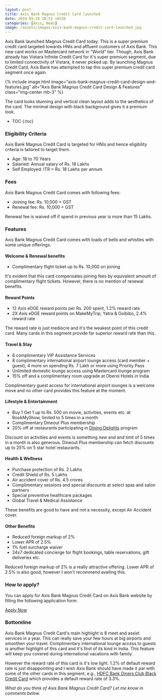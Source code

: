 ```yaml
---
layout: post
title: Axis Bank Magnus Credit Card launched
date: 2019-09-18 18:53 +0530
categories: [Axis, News]
image: /assets/images/axis-bank-magnus-credit-card-launched.jpg
---
```


Axis Bank launched Magnus Credit Card today. This is a super premium credit card targeted towards HNIs and affluent customers of Axis Bank. This new card works on Mastercard network in "World" tier. Though, Axis Bank already has Vistara Infinite Credit Card for it's super premium segment, due to limited connectivity of Vistara, it never picked up. By launching Magnus Credit Card, Axis Bank has attempted to tap this super premium credit card segment once again.

{% include image.html image="axis-bank-magnus-credit-card-design-and-features.jpg" alt="Axis Bank Magnus Credit Card Design & Features" class="img-center mb-3" %}

The card looks stunning and vertical clean layout adds to the aesthetics of the card. The minimal design with black background gives it a premium look.

* TOC
{:toc}

### Eligibility Criteria

Axis Bank Magnus Credit Card is targeted for HNIs and hence eligibility criteria is tailored to target them.

- Age: 18 to 70 Years
- Salaried: Annual salary of Rs. 18 Lakhs
- Self Employed: ITR > Rs. 18 Lakhs per annum

### Fees

Axis Bank Magnus Credit Card comes with following fees:

- Joining fee: Rs. 10,000 + GST
- Renewal fee: Rs. 10,000 + GST

Renewal fee is waived off if spend in previous year is more than 15 Lakhs.

### Features

Axis Bank Magnus Credit Card comes with loads of bells and whistles with some unique offerings.

#### Welcome & Renewal benefits

- Complimentary flight ticket up to Rs. 10,000 on joining

It's evident that this card compensates joining fees by equivalent amount of complimentary flight tickets. However, there is no mention of renewal benefits.

#### Reward Points

- 12 Axis eDGE reward points per Rs. 200 spent, 1.2% reward rate
- 2X Axis eDGE reward points on MakeMyTrip, Yatra & Goibibo, 2.4% reward rate

The reward rate is just mediocre and it's the weakest point of this credit card. Many cards in this segment provide far superior reward rate than this.

#### Travel & Stay

- 8 complimentary VIP Assistance Services
- 8 complimentary international airport lounge access (card member + guest), 4 more on spending Rs. 7 Lakh or more using Priority Pass
- Unlimited domestic lounge access using Mastercard lounge program
- 15% off and a complimentary room upgrade at Oberoi Hotels in India

Complimentary guest access for international airport lounges is a welcome move and no other card provides this feature at the moment.

#### Lifestyle & Entertainment

- Buy 1 Get 1 up to Rs. 500 on movie, activities, events etc. at BookMyShow, limited to 5 times in a month
- Complimentary Dineout Plus membership
- 20% off at restaurants participating in [Dining Delights](https://diningdelights.axisbank.com/) program

Discount on activities and events is something new and and limit of 5 times in a month is also generous. Dineout Plus membership can fetch discounts up to 25% on 5 star hotel restaurants.

#### Health & Wellness

- Purchase protection of Rs. 2 Lakhs
- Credit Shield of Rs. 5 Lakhs
- Air accident cover of Rs. 4.5 crores
- Complimentary sessions and special discounts at select spas and salon partners
- Special preventive healthcare packages
- Global Travel & Medical Assistance

These benefits are good to have and not a necessity, except Air Accident cover.

#### Other Benefits

- Reduced foreign markup of 2%
- Lower APR of 2.5%
- 1% fuel surcharge waiver
- 24x7 dedicated concierge for flight bookings, table reservations, gift deliveries etc.

Reduced foreign markup of 2% is a really attractive offering. Lower APR of 2.5% is also good, however I won't recommend availing this.

### How to apply?

You can apply for Axis Bank Magnus Credit Card on Axis Bank website by filling the following application form:

<a href="https://www.axisbank.com/retail/cards/credit-card/magnus-axis-bank-credit-card" target="_blank" class="btn btn-lg btn-danger btn-block post-element mt-2" rel="noopener"><i class="ci-pen"></i> Apply Now</a>

### Bottomline

Axis Bank Magnus Credit Card's main highlight is 8 meet and assist services in a year. This can really save your few hours at big airports and smoothen your travel. Complimentary international lounge access to guests is another highlight of this card and it's first of its kind in India. This feature will keep you covered during international vacations with family.

However the reward rate of this card is it's low light. 1.2% of default reward rate is just disappointing and I wish Axis Bank should have made it par with some of the other cards in this segment, e.g., [HDFC Bank Diners Club Black Credit Card](/hdfc-diners-club-black-credit-card-review/) which provides a default reward rate of 3.3%.

_What do you think of Axis Bank Magnus Credit Card? Let me know in comments below._
